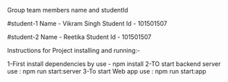 Group team members name and studentId

#student-1
Name - Vikram Singh
Student Id - 101501507

#student-2
Name - Reetika
Student Id - 101501507 

Instructions for Project installing and running:-

1-First install dependencies by use - npm install
2-TO start backend server use : npm run start:server 
3-To start Web app use : npm run start:app
